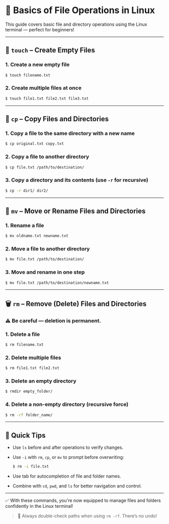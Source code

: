 # 📁 Basics of File Operations in Linux

This guide covers basic file and directory operations using the Linux terminal — perfect for beginners!

---

## 📝 `touch` – Create Empty Files

### **1. Create a new empty file**
```sh
$ touch filename.txt
```

### **2. Create multiple files at once**
```sh
$ touch file1.txt file2.txt file3.txt
```

---

## 📄 `cp` – Copy Files and Directories

### **1. Copy a file to the same directory with a new name**
```sh
$ cp original.txt copy.txt
```

### **2. Copy a file to another directory**
```sh
$ cp file.txt /path/to/destination/
```

### **3. Copy a directory and its contents (use `-r` for recursive)**
```sh
$ cp -r dir1/ dir2/
```

---

## 📂 `mv` – Move or Rename Files and Directories

### **1. Rename a file**
```sh
$ mv oldname.txt newname.txt
```

### **2. Move a file to another directory**
```sh
$ mv file.txt /path/to/destination/
```

### **3. Move and rename in one step**
```sh
$ mv file.txt /path/to/destination/newname.txt
```

---

## 🗑️ `rm` – Remove (Delete) Files and Directories

### ⚠️ Be careful — deletion is permanent.

### **1. Delete a file**
```sh
$ rm filename.txt
```

### **2. Delete multiple files**
```sh
$ rm file1.txt file2.txt
```

### **3. Delete an empty directory**
```sh
$ rmdir empty_folder/
```

### **4. Delete a non-empty directory (recursive force)**
```sh
$ rm -rf folder_name/
```

---

## 🧠 Quick Tips

- Use `ls` before and after operations to verify changes.
- Use `-i` with `rm`, `cp`, or `mv` to prompt before overwriting:
  ```sh
  $ rm -i file.txt
  ```

- Use tab for autocompletion of file and folder names.
- Combine with `cd`, `pwd`, and `ls` for better navigation and control.

---

✅ With these commands, you're now equipped to manage files and folders confidently in the Linux terminal!

> 🚨 Always double-check paths when using `rm -rf`. There’s no undo!
